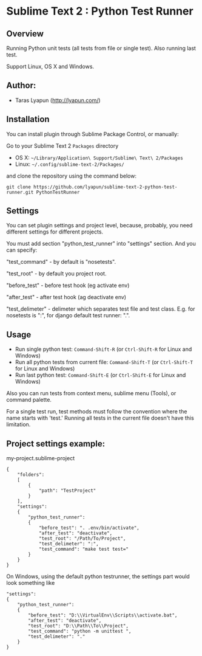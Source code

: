 Sublime Text 2 : Python Test Runner
===================================

Overview
--------
Running Python unit tests (all tests from file or single test). Also running last test.

Support Linux, OS X and Windows.

Author:
-------
* Taras Lyapun (http://lyapun.com/)

Installation
------------

You can install plugin through Sublime Package Control, or manually:


Go to your Sublime Text 2 `Packages` directory

 - OS X: `~/Library/Application\ Support/Sublime\ Text\ 2/Packages`
 - Linux: `~/.config/sublime-text-2/Packages/`

and clone the repository using the command below:

``` shell
git clone https://github.com/lyapun/sublime-text-2-python-test-runner.git PythonTestRunner
```

Settings
--------

You can set plugin settings and project level, because, probably, you need different settings for different projects.

You must add section "python_test_runner" into "settings" section.
And you can specify:

"test_command" - by default is "nosetests".

"test_root" - by default you project root.

"before_test" - before test hook (eg activate env)

"after_test" - after test hook (ag deactivate env)

"test_delimeter" - delimeter which separates test file and test class. E.g. for nosetests is ":", for django default test runner: ".".

Usage
-----

- Run single python test: `Command-Shift-R` (or `Ctrl-Shift-R` for Linux and Windows)
- Run all python tests from current file: `Command-Shift-T` (or `Ctrl-Shift-T` for Linux and Windows)
- Run last python test: `Command-Shift-E` (or `Ctrl-Shift-E` for Linux and Windows)

Also you can run tests from context menu, sublime menu (Tools), or command palette.

For a single test run, test methods must follow the convention where the name starts with 'test.' Running all tests in the current file doesn't have this limitation.

Project settings example:
-------------------------

 my-project.sublime-project

	{
		"folders":
		[
			{
				"path": "TestProject"
			}
		],
    	"settings": 
    	{   
        	"python_test_runner": 
        	{
            	"before_test": ". .env/bin/activate",
            	"after_test": "deactivate",
            	"test_root": "/Path/To/Project",
            	"test_delimeter": ":",
            	"test_command": "make test test="
        	}
    	}
	}

On Windows, using the default python testrunner, the settings part would look something like

    "settings":
    {
        "python_test_runner":
        {
            "before_test": "D:\\VirtualEnv\\Scripts\\activate.bat",
            "after_test": "deactivate",
            "test_root": "D:\\Path\\To\\Project",
            "test_command": "python -m unittest ",
            "test_delimeter": "."
        }
    }
	
